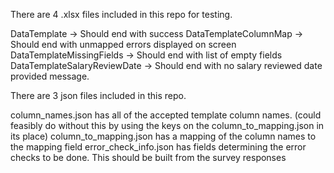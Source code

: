 There are 4 .xlsx files included in this repo for testing.

DataTemplate -> Should end with success
DataTemplateColumnMap -> Should end with unmapped errors displayed on screen
DataTemplateMissingFields -> Should end with list of empty fields
DataTemplateSalaryReviewDate -> Should end with no salary reviewed date provided message.


There are 3 json files included in this repo.

column_names.json has all of the accepted template column names. (could feasibly do without this by using the keys on the column_to_mapping.json in its place)
column_to_mapping.json has a mapping of the column names to the mapping field
error_check_info.json has fields determining the error checks to be done.  This should be built from the survey responses